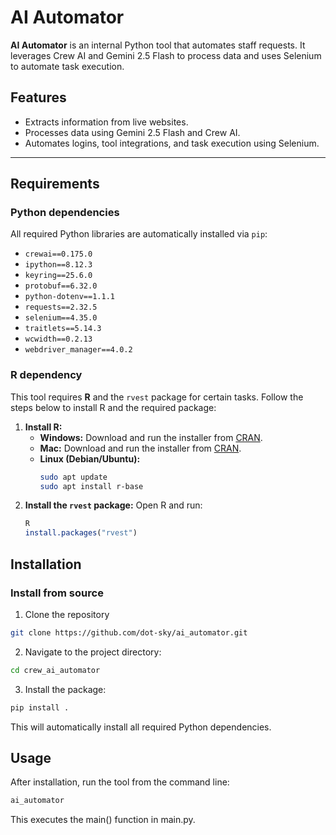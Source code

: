 # AI Automator

**AI Automator** is an internal Python tool that automates staff requests. It leverages Crew AI and Gemini 2.5 Flash to process data and uses Selenium to automate task execution.

## Features

- Extracts information from live websites.
- Processes data using Gemini 2.5 Flash and Crew AI.
- Automates logins, tool integrations, and task execution using Selenium.

---

## Requirements

### Python dependencies

All required Python libraries are automatically installed via `pip`:

- `crewai==0.175.0`
- `ipython==8.12.3`
- `keyring==25.6.0`
- `protobuf==6.32.0`
- `python-dotenv==1.1.1`
- `requests==2.32.5`
- `selenium==4.35.0`
- `traitlets==5.14.3`
- `wcwidth==0.2.13`
- `webdriver_manager==4.0.2`

### R dependency

This tool requires **R** and the `rvest` package for certain tasks. Follow the steps below to install R and the required package:

1. **Install R:**
   - **Windows:** Download and run the installer from [CRAN](https://cran.r-project.org/bin/windows/base/).
   - **Mac:** Download and run the installer from [CRAN](https://cran.r-project.org/bin/macosx/).
   - **Linux (Debian/Ubuntu):**
     ```bash
     sudo apt update
     sudo apt install r-base
     ```
2. **Install the `rvest` package:**
   Open R and run:
   ```R
   R
   install.packages("rvest")
   ```

## Installation

### Install from source

1. Clone the repository

```bash
git clone https://github.com/dot-sky/ai_automator.git
```

2. Navigate to the project directory:

```bash
cd crew_ai_automator
```

3. Install the package:

```bash
pip install .
```

This will automatically install all required Python dependencies.

## Usage

After installation, run the tool from the command line:

```bash
ai_automator
```

This executes the main() function in main.py.
